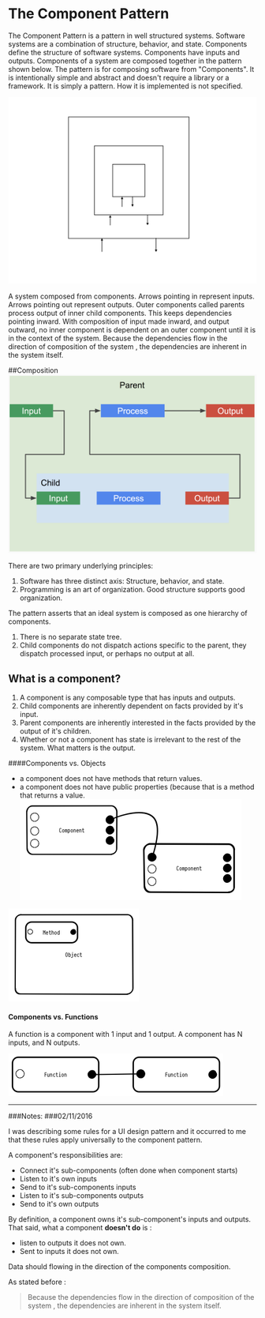 # The Component Pattern

The Component Pattern is a pattern in well structured systems. Software systems are a combination of structure, behavior, and state. Components define the structure of software systems. Components have inputs and outputs. Components of a system are composed together in the pattern shown below. The pattern is for composing software from "Components". It is intentionally simple and abstract and doesn't require a library or a framework. It is simply a pattern. How it is implemented is not specified.


![](../resources/images/ComponentPattern.jpg)



 A system composed from components. Arrows pointing in represent inputs. Arrows pointing out represent outputs. Outer components called parents process output of inner child components. This keeps dependencies pointing inward. With composition of input made inward, and output outward, no inner component is dependent on an outer component until it is in the context of the system. Because the dependencies flow in the direction of composition of the system , the dependencies are inherent in the system itself.
 
 
##Composition
![](../resources/images/Component_Composition.png)


There are two primary underlying principles:

1. Software has three distinct axis: Structure, behavior, and state.
2. Programming is an art of organization. Good structure supports good organization.

The pattern asserts that an ideal system is composed as one hierarchy of components. 

1. There is no separate state tree.
2. Child components do not dispatch actions specific to the parent, they dispatch processed input, or perhaps no output at all.

## What is a component?
1. A component is any composable type that has inputs and outputs.
2. Child components are inherently dependent on facts provided by it's input.
3. Parent components are inherently interested in the facts provided by the output of it's children.
4. Whether or not a component has state is irrelevant to the rest of the system. What matters is the output. 



####Components vs. Objects

* a component does not have methods that return values.
* a component does not have public properties (because that is a method that returns a value.
![](../resources/images/Components.png)

![](../resources/images/Object.png)

#### Components vs. Functions
A function is a component with 1 input and 1 output. A component has N inputs, and N outputs.

![](../resources/images/Functions.png)


---



###Notes:
###02/11/2016 

I was describing some rules for a UI design pattern and it occurred to me that these rules apply universally to the component pattern.

A component's responsibilities are: 

- Connect it's sub-components (often done when component starts)
- Listen to it's own inputs
- Send to it's sub-components inputs
- Listen to it's sub-components outputs
- Send to it's own outputs


By definition, a component owns it's sub-component's inputs and outputs. That said, what a component **doesn't do** is :
- listen to outputs it does not own.
- Sent to inputs it does not own.


Data should flowing in the direction of the components composition.

As stated before : 
> Because the dependencies flow in the direction of composition of the system , the dependencies are inherent in the system itself.
